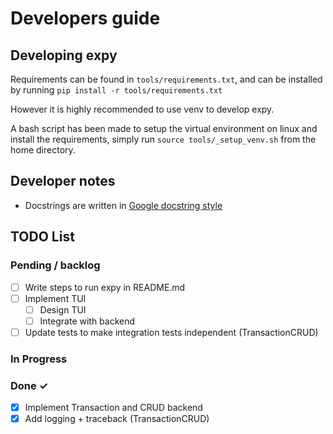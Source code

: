 # Developers guide
## Developing expy
Requirements can be found in `tools/requirements.txt`, and can be installed by running `pip install -r tools/requirements.txt`

However it is highly recommended to use venv to develop expy. 

A bash script has been made to setup the virtual environment on linux and install the requirements, simply run `source tools/_setup_venv.sh` from the home directory.

## Developer notes
- Docstrings are written in [Google docstring style](https://google.github.io/styleguide/pyguide.html#383-functions-and-methods)

## TODO List
### Pending / backlog

- [ ] Write steps to run expy in README.md
- [ ] Implement TUI
  - [ ] Design TUI
  - [ ] Integrate with backend
- [ ] Update tests to make integration tests independent (TransactionCRUD)

### In Progress

### Done ✓
- [x] Implement Transaction and CRUD backend
- [x] Add logging + traceback (TransactionCRUD)